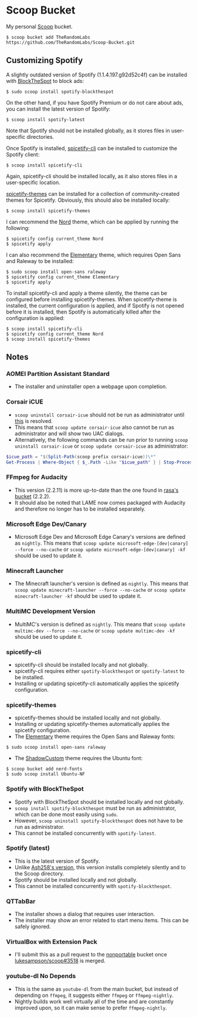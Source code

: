 <!-- markdownlint-disable MD010 -->
<!-- markdownlint-disable MD014 -->
<!-- markdownlint-disable MD037 -->
<!-- markdownlint-disable MD040 -->
<!-- markdownlint-disable MD046 -->

# Scoop Bucket

My personal [Scoop](https://github.com/lukesampson/scoop) bucket.

	$ scoop bucket add TheRandomLabs https://github.com/TheRandomLabs/Scoop-Bucket.git

## Customizing Spotify

A slightly outdated version of Spotify (1.1.4.197.g92d52c4f) can be installed with
[BlockTheSpot](https://github.com/master131/BlockTheSpot) to block ads:

	$ sudo scoop install spotify-blockthespot

On the other hand, if you have Spotify Premium or do not care about ads, you can install the latest
version of Spotify:

    $ scoop install spotify-latest

Note that Spotify should not be installed globally, as it stores files in user-specific directories.

Once Spotify is installed, [spicetify-cli](https://github.com/khanhas/spicetify-cli) can be
installed to customize the Spotify client:

    $ scoop install spicetify-cli

Again, spicetify-cli should be installed locally, as it also stores files in a user-specific
location.

[spicetify-themes](https://github.com/morpheusthewhite/spicetify-themes) can be installed for
a collection of community-created themes for Spicetify. Obviously, this should also be installed
locally:

	$ scoop install spicetify-themes

I can recommend the [Nord](https://github.com/morpheusthewhite/spicetify-themes/tree/master/Nord)
theme, which can be applied by running the following:

	$ spicetify config current_theme Nord
	$ spicetify apply

I can also recommend the
[Elementary](https://github.com/morpheusthewhite/spicetify-themes/tree/master/Elementary) theme,
which requires Open Sans and Raleway to be installed:

	$ sudo scoop install open-sans raleway
	$ spicetify config current_theme Elementary
	$ spicetify apply

To install spicetify-cli and apply a theme silently, the theme can be configured before installing
spicetify-themes. When spicetify-theme is installed, the current configuration is applied,
and if Spotify is not opened before it is installed, then Spotify is automatically killed after the
configuration is applied:

	$ scoop install spicetify-cli
	$ spicetify config current_theme Nord
	$ scoop install spicetify-themes

## Notes

### AOMEI Partition Assistant Standard

* The installer and uninstaller open a webpage upon completion.

### Corsair iCUE

* `scoop uninstall corsair-icue` should not be run as administrator until
[this](https://github.com/lukesampson/scoop/issues/2952#issuecomment-542531849) is resolved.
* This means that `scoop update corsair-icue` also cannot be run as administrator and will show
two UAC dialogs.
* Alternatively, the following commands can be run prior to running
`scoop uninstall corsair-icue` or `scoop update corsair-icue` as administrator:

```powershell
$icue_path = "$(Split-Path(scoop prefix corsair-icue))\*"
Get-Process | Where-Object { $_.Path -Like "$icue_path" } | Stop-Process -Force
```

### FFmpeg for Audacity

* This version (2.2.11) is more up-to-date than the one found in
[rasa's bucket](https://github.com/rasa/scoops) (2.2.2).
* It should also be noted that LAME now comes packaged with Audacity and therefore no longer has
to be installed separately.

### Microsoft Edge Dev/Canary

* Microsoft Edge Dev and Microsoft Edge Canary's versions are defined as `nightly`. This means that
`scoop update microsoft-edge-[dev|canary] --force --no-cache` or
`scoop update microsoft-edge-[dev|canary] -kf` should be used to update it.

### Minecraft Launcher

* The Minecraft launcher's version is defined as `nightly`. This means that
`scoop update minecraft-launcher --force --no-cache` or `scoop update minecraft-launcher -kf`
should be used to update it.

### MultiMC Development Version

* MultiMC's version is defined as `nightly`. This means that
`scoop update multimc-dev --force --no-cache` or `scoop update multimc-dev -kf`
should be used to update it.

### spicetify-cli

* spicetify-cli should be installed locally and not globally.
* spicetify-cli requires either `spotify-blockthespot` or `spotify-latest` to be installed.
* Installing or updating spicetify-cli automatically applies the spicetify configuration.

### spicetify-themes

* spicetify-themes should be installed locally and not globally.
* Installing or updating spicetify-themes automatically applies the spicetify configuration.
* The [Elementary](https://github.com/morpheusthewhite/spicetify-themes/tree/master/Elementary)
theme requires the Open Sans and Raleway fonts:

```
$ sudo scoop install open-sans raleway
```

* The [ShadowCustom](https://github.com/morpheusthewhite/spicetify-themes/tree/master/ShadowCustom)
theme requires the Ubuntu font:

```
$ scoop bucket add nerd-fonts
$ sudo scoop install Ubuntu-NF
```

### Spotify with BlockTheSpot

* Spotify with BlockTheSpot should be installed locally and not globally.
* `scoop install spotify-blockthespot` must be run as administrator,
which can be done most easily using `sudo`.
* However, `scoop uninstall spotify-blockthespot` does not have to be run as administrator.
* This cannot be installed concurrently with `spotify-latest`.

### Spotify (latest)

* This is the latest version of Spotify.
* Unlike [Ash258's version](https://github.com/Ash258/scoop-Ash258/blob/master/bucket/Spotify.json),
this version installs completely silently and to the Scoop directory.
* Spotify should be installed locally and not globally.
* This cannot be installed concurrently with `spotify-blockthespot`.

### QTTabBar

* The installer shows a dialog that requires user interaction.
* The installer may show an error related to start menu items. This can be safely ignored.

### VirtualBox with Extension Pack

* I'll submit this as a pull request to the
[nonportable](https://github.com/oltolm/scoop-nonportable) bucket once
[lukesampson/scoop#3518](https://github.com/lukesampson/scoop/pull/3518) is merged.

### youtube-dl No Depends

* This is the same as `youtube-dl` from the main bucket, but instead of depending on `ffmpeg`, it
suggests either `ffmpeg` or `ffmpeg-nightly`.
* Nightly builds work well virtually all of the time and are constantly improved upon, so it can
make sense to prefer `ffmpeg-nightly`.
